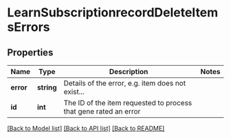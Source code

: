 # LearnSubscriptionrecordDeleteItemsErrors

## Properties
Name | Type | Description | Notes
------------ | ------------- | ------------- | -------------
**error** | **string** | Details of the error, e.g. item does not exist... | 
**id** | **int** | The ID of the item requested to process that gene rated an error | 

[[Back to Model list]](../README.md#documentation-for-models) [[Back to API list]](../README.md#documentation-for-api-endpoints) [[Back to README]](../README.md)


